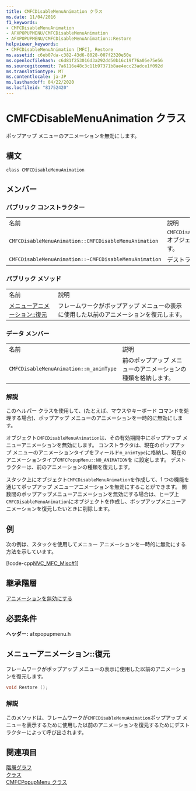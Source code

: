 ```yaml
---
title: CMFCDisableMenuAnimation クラス
ms.date: 11/04/2016
f1_keywords:
- CMFCDisableMenuAnimation
- AFXPOPUPMENU/CMFCDisableMenuAnimation
- AFXPOPUPMENU/CMFCDisableMenuAnimation::Restore
helpviewer_keywords:
- CMFCDisableMenuAnimation [MFC], Restore
ms.assetid: c6eb07da-c382-43d6-8028-007f2320e50e
ms.openlocfilehash: c6d81f253016d3a292dd50b16c19f76a05e75e56
ms.sourcegitcommit: 7a6116e48c3c11b97371b8ae4ecc23adce1f092d
ms.translationtype: MT
ms.contentlocale: ja-JP
ms.lasthandoff: 04/22/2020
ms.locfileid: "81752420"
---
```

# <a name="cmfcdisablemenuanimation-class"></a>CMFCDisableMenuAnimation クラス

ポップアップ メニューのアニメーションを無効にします。

## <a name="syntax"></a>構文

```
class CMFCDisableMenuAnimation
```

## <a name="members"></a>メンバー

### <a name="public-constructors"></a>パブリック コンストラクター

|||
|-|-|
|名前|説明|
|`CMFCDisableMenuAnimation::CMFCDisableMenuAnimation`|`CMFCDisableMenuAnimation` オブジェクトを構築します。|
|`CMFCDisableMenuAnimation::~CMFCDisableMenuAnimation`|デストラクターです。|

### <a name="public-methods"></a>パブリック メソッド

|||
|-|-|
|名前|説明|
|[メニューアニメーション::復元](#restore)|フレームワークがポップアップ メニューの表示に使用した以前のアニメーションを復元します。|

### <a name="data-members"></a>データ メンバー

|||
|-|-|
|名前|説明|
|`CMFCDisableMenuAnimation::m_animType`|前のポップアップ メニューのアニメーションの種類を格納します。|

### <a name="remarks"></a>解説

このヘルパー クラスを使用して、(たとえば、マウスやキーボード コマンドを処理する場合)、ポップアップ メニューのアニメーションを一時的に無効にします。

オブジェクト`CMFCDisableMenuAnimation`は、その有効期間中にポップアップ メニューアニメーションを無効にします。 コンストラクタは、現在のポップアップ メニューのアニメーションタイプをフィールド`m_animType`に格納し、現在のアニメーションタイプ`CMFCPopupMenu::NO_ANIMATION`を に設定します。 デストラクターは、前のアニメーションの種類を復元します。

スタック上にオブジェクト`CMFCDisableMenuAnimation`を作成して、1 つの機能を通じてポップアップ メニューアニメーションを無効にすることができます。 関数間のポップアップメニューアニメーションを無効にする場合は、ヒープ上`CMFCDisableMenuAnimation`にオブジェクトを作成し、ポップアップメニューアニメーションを復元したいときに削除します。

## <a name="example"></a>例

次の例は、スタックを使用してメニュー アニメーションを一時的に無効にする方法を示しています。

[!code-cpp[NVC_MFC_Misc#1](../../mfc/reference/codesnippet/cpp/cmfcdisablemenuanimation-class_1.h)]

## <a name="inheritance-hierarchy"></a>継承階層

[アニメーションを無効にする](../../mfc/reference/cmfcdisablemenuanimation-class.md)

## <a name="requirements"></a>必要条件

**ヘッダー:** afxpopupmenu.h

## <a name="cmfcdisablemenuanimationrestore"></a><a name="restore"></a>メニューアニメーション::復元

フレームワークがポップアップ メニューの表示に使用した以前のアニメーションを復元します。

```cpp
void Restore ();
```

### <a name="remarks"></a>解説

このメソッドは、フレームワークが`CMFCDisableMenuAnimation`ポップアップ メニューを表示するために使用した以前のアニメーションを復元するためにデストラクターによって呼び出されます。

## <a name="see-also"></a>関連項目

[階層グラフ](../../mfc/hierarchy-chart.md)<br/>
[クラス](../../mfc/reference/mfc-classes.md)<br/>
[CMFCPopupMenu クラス](../../mfc/reference/cmfcpopupmenu-class.md)
